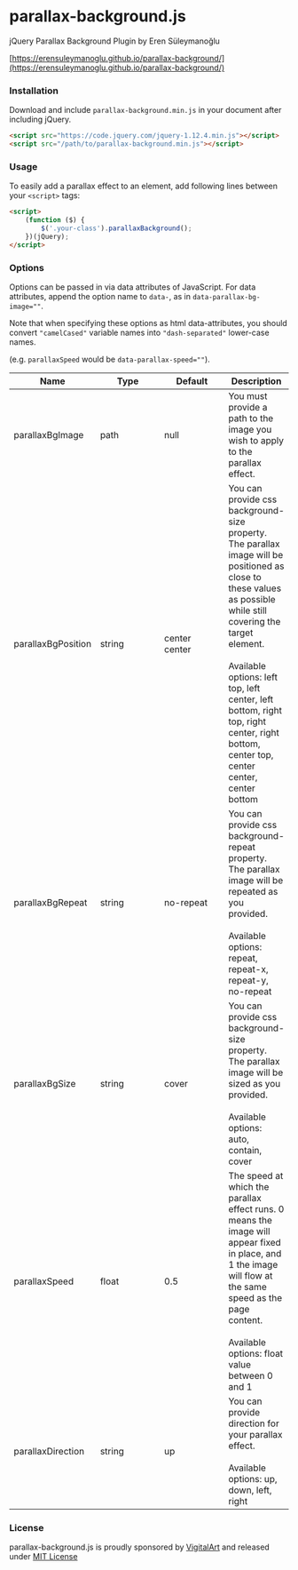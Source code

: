 # parallax-background.js

jQuery Parallax Background Plugin by Eren Süleymanoğlu

[https://erensuleymanoglu.github.io/parallax-background/](https://erensuleymanoglu.github.io/parallax-background/)


### Installation

Download and include `parallax-background.min.js` in your document after including jQuery.

```html
<script src="https://code.jquery.com/jquery-1.12.4.min.js"></script>
<script src="/path/to/parallax-background.min.js"></script>
```


### Usage

To easily add a parallax effect to an element, add following lines between your `<script>` tags:

```html
<script>
    (function ($) {
        $('.your-class').parallaxBackground();
    })(jQuery);
</script>
```


### Options

Options can be passed in via data attributes of JavaScript. For data attributes, append the option name to `data-`, as in `data-parallax-bg-image=""`.

Note that when specifying these options as html data-attributes, you should convert `"camelCased"` variable names into `"dash-separated"` lower-case names.

(e.g. `parallaxSpeed` would be `data-parallax-speed=""`).


<table class="table table-bordered table-striped">
    <thead>
        <tr>
            <th style="width: 100px;">Name</th>
            <th style="width: 100px;">Type</th>
            <th style="width: 100px;">Default</th>
            <th>Description</th>
        </tr>
    </thead>
    <tbody>
        <tr>
            <td>parallaxBgImage</td>
            <td>path</td>
            <td>null</td>
            <td>You must provide a path to the image you wish to apply to the parallax effect.</td>
        </tr>
        <tr>
            <td>parallaxBgPosition</td>
            <td>string</td>
            <td>center center</td>
            <td>
                You can provide css background-size property. The parallax image will be positioned as close to these values as possible while still covering the target element.<br><br>
                Available options: left top, left center, left bottom, right top, right center, right bottom, center top, center center, center bottom
            </td>
        </tr>
        <tr>
            <td>parallaxBgRepeat</td>
            <td>string</td>
            <td>no-repeat</td>
            <td>
                You can provide css background-repeat property. The parallax image will be repeated as you provided.<br><br>
                Available options: repeat, repeat-x, repeat-y, no-repeat
            </td>
        </tr>
        <tr>
            <td>parallaxBgSize</td>
            <td>string</td>
            <td>cover</td>
            <td>
                You can provide css background-size property. The parallax image will be sized as you provided.<br><br>
                Available options: auto, contain, cover
            </td>
        </tr>
        <tr>
            <td>parallaxSpeed</td>
            <td>float</td>
            <td>0.5</td>
            <td>
                The speed at which the parallax effect runs. 0 means the image will appear fixed in place, and 1 the image will flow at the same speed as the page content.<br><br>
                Available options: float value between 0 and 1
            </td>
        </tr>
        <tr>
            <td>parallaxDirection</td>
            <td>string</td>
            <td>up</td>
            <td>
                You can provide direction for your parallax effect.<br><br>
                Available options: up, down, left, right
            </td>
        </tr>
    </tbody>
</table>


### License

parallax-background.js is proudly sponsored by [VigitalArt](https://graphicriver.net/user/vigitalart) and released under [MIT License](https://github.com/erensuleymanoglu/parallax-background/blob/master/LICENSE.txt)